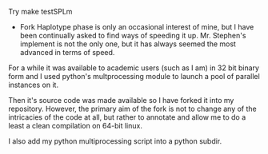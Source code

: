 Try 
make testSPLm


* Fork
Haplotype phase is only an occasional interest of mine, but I have been continually asked
to find ways of speeding it up. Mr. Stephen's implement is not the only one, but it
has always seemed the most advanced in terms of speed.

For a while it was available to academic users (such as I am) in 32 bit binary form
and I used python's multprocessing module to launch a pool of parallel instances on it.

Then it's source code was made available so I have forked it into my repository.
However, the primary aim of the fork is not to change any of the intricacies of the code at all,
but rather to annotate and allow me to do a least a clean compilation on 64-bit linux.

I also add my python multiprocessing script into a python subdir.
